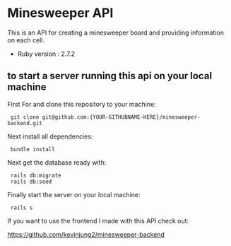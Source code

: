 # Minesweeper API

This is an API for creating a minesweeper board and providing information on each cell.

* Ruby version : 2.7.2

## to start a server running this api on your local machine

 First For and clone this repository to your machine:
 
 ```
  git clone git@github.com:{YOUR-GITHUBNAME-HERE}/minesweeper-backend.git
 ```
 
 Next install all dependencies:
 
 ``` 
  bundle install
 ```
 
 Next get the database ready with:
 
 ``` 
  rails db:migrate 
  rails db:seed
 ```
 
 Finally start the server on your local machine:
 
 ```
  rails s
 ```
 
 If you want to use the frontend I made with this API check out:
 
 https://github.com/kevinjung2/minesweeper-backend
